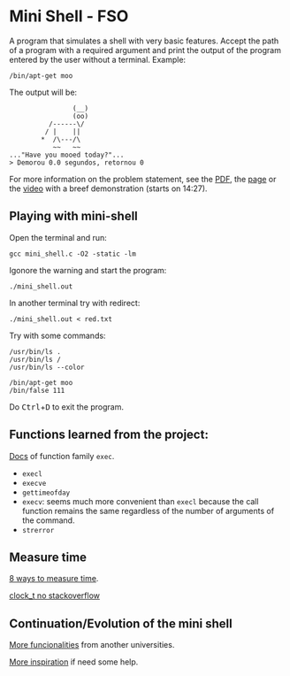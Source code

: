 # Mini Shell - FSO
A program that simulates a shell with very basic features. Accept 
the path of a program with a required argument and print
the output of the program entered by the user without a terminal. Example:

    /bin/apt-get moo

The output will be:

                    (__) 
                    (oo) 
              /------\/ 
             / |    ||   
            *  /\---/\ 
               ~~   ~~   
    ..."Have you mooed today?"...
    > Demorou 0.0 segundos, retornou 0

For more information on the problem statement, see the 
[PDF](https://moj.naquadah.com.br/contests/bcr-FSO-2021_1-trabalho-001/fso-timedshell.pdf), the 
[page](https://moj.naquadah.com.br/contests/bcr-FSO-2021_1-trabalho-001/fso-timedshell.html)
or the [video](https://www.youtube.com/watch?v=cHcr1EZdFao) with a breef demonstration (starts on 14:27).


## Playing with mini-shell
Open the terminal and run:

    gcc mini_shell.c -O2 -static -lm

Igonore the warning and start the program:

    ./mini_shell.out

In another terminal try with redirect:

    ./mini_shell.out < red.txt

Try with some commands:

    /usr/bin/ls .
    /usr/bin/ls /
    /usr/bin/ls --color

    /bin/apt-get moo
    /bin/false 111

Do <kbd>Ctrl</kbd>+<kbd>D</kbd> to exit the program.


## Functions learned from the project:
[Docs](https://pubs.opengroup.org/onlinepubs/9699919799/functions/exec.html) of
function family `exec`.

- `execl`
- `execve`
- `gettimeofday`
- `execv`: seems much more convenient than `execl` because the call
function remains the same regardless of the number of arguments
of the command.
- `strerror`


## Measure time
[8 ways to measure time](https://levelup.gitconnected.com/8-ways-to-measure-execution-time-in-c-c-48634458d0f9).

[clock_t no stackoverflow](https://stackoverflow.com/questions/3557221/how-do-i-measure-time-in-c)


## Continuation/Evolution of the mini shell
[More funcionalities](https://web2.clarkson.edu/class/cs444/assignments/shell/)
from another universities.

[More inspiration](https://brennan.io/2015/01/16/write-a-shell-in-c/)
if need some help.
